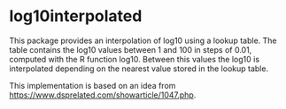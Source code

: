 # log10interpolated

This package provides an interpolation of log10 using a lookup table.
The table contains the log10 values between 1 and 100 in steps of 0.01, computed with the R function log10.
Between this values the log10 is interpolated depending on the nearest value stored in the lookup table.

This implementation is based on an idea from https://www.dsprelated.com/showarticle/1047.php.
